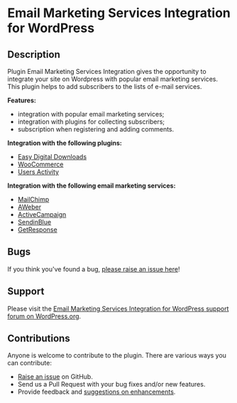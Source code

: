 Email Marketing Services Integration for WordPress
======================

Description
----
Plugin Email Marketing Services Integration gives the opportunity to integrate your site on Wordpress with popular email marketing services. This plugin helps to add subscribers to the lists of e-mail services.

**Features:** 
* integration with popular email marketing services;
* integration with plugins for collecting subscribers;
* subscription when registering and adding comments.

**Integration with the following plugins:** 
* [Easy Digital Downloads](https://wordpress.org/plugins/easy-digital-downloads/)
* [WooCommerce](https://wordpress.org/plugins/woocommerce/)
* [Users Activity](https://wordpress.org/plugins/users-activity/)

**Integration with the following email marketing services:**
* [MailChimp](https://mailchimp.com/)
* [AWeber](https://www.aweber.com)
* [ActiveCampaign](https://www.activecampaign.com/)
* [SendinBlue](https://www.sendinblue.com/)
* [GetResponse](https://www.getresponse.com/)



Bugs
----
If you think you've found a bug, [please raise an issue here](https://github.com/dmytrolobov/emsi-for-wordpress/issues?state=open)!


Support
-------
Please visit the
[Email Marketing Services Integration for WordPress support forum on WordPress.org](https://wordpress.org/support/plugin/email-marketing-services-integration/).


Contributions
-------------
Anyone is welcome to contribute to the plugin. There are various ways you can contribute:

* [Raise an issue](https://github.com/dmytrolobov/emsi-for-wordpress/issues) on GitHub.
* Send us a Pull Request with your bug fixes and/or new features.
* Provide feedback and [suggestions on enhancements](https://github.com/dmytrolobov/emsi-for-wordpress/issues?direction=desc&labels=Enhancement&page=1&sort=created&state=open).